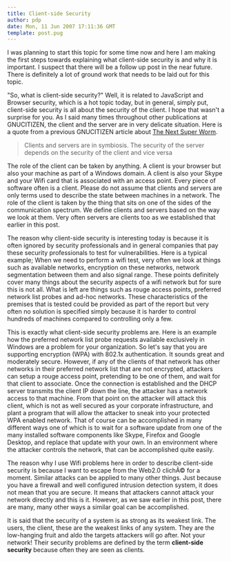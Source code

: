 ```yaml
---
title: Client-side Security
author: pdp
date: Mon, 11 Jun 2007 17:11:36 GMT
template: post.pug
---
```


I was planning to start this topic for some time now and here I am making the first steps towards explaining what client-side security is and why it is important. I suspect that there will be a follow up post in the near future. There is definitely a lot of ground work that needs to be laid out for this topic.

"So, what is client-side security?" Well, it is related to JavaScript and Browser security, which is a hot topic today, but in general, simply put, client-side security is all about the security of the client. I hope that wasn't a surprise for you. As I said many times throughout other publications at GNUCITIZEN, the client and the server are in very delicate situation. Here is a quote from a previous GNUCITIZEN article about [The Next Super Worm](/blog/the-next-super-worm).

> Clients and servers are in symbiosis. The security of the server depends on the security of the client and vice versa

The role of the client can be taken by anything. A client is your browser but also your machine as part of a Windows domain. A client is also your Skype and your Wifi card that is associated with an access point. Every piece of software often is a client. Please do not assume that clients and servers are only terms used to describe the state between machines in a network. The role of the client is taken by the thing that sits on one of the sides of the communication spectrum. We define clients and servers based on the way we look at them. Very often servers are clients too as we established that earlier in this post.

The reason why client-side security is interesting today is because it is often ignored by security professionals and in general companies that pay these security professionals to test for vulnerabilities. Here is a typical example; When we need to perform a wifi test, very often we look at things such as available networks, encryption on these networks, network segmentation between them and also signal range. These points definitely cover many things about the security aspects of a wifi network but for sure this is not all. What is left are things such as rouge access points, preferred network list probes and ad-hoc networks. These characteristics of the premises that is tested could be provided as part of the report but very often no solution is specified simply because it is harder to control hundreds of machines compared to controlling only a few.

This is exactly what client-side security problems are. Here is an example how the preferred network list probe requests available exclusively in Windows are a problem for your organization. So let's say that you are supporting encryption (WPA) with 802.1x authentication. It sounds great and moderately secure. However, if any of the clients of that network has other networks in their preferred network list that are not encrypted, attackers can setup a rouge access point, pretending to be one of them, and wait for that client to associate. Once the connection is established and the DHCP server transmits the client IP down the line, the attacker has a network access to that machine. From that point on the attacker will attack this client, which is not as well secured as your corporate infrastructure, and plant a program that will allow the attacker to sneak into your protected WPA enabled network. That of course can be accomplished in many different ways one of which is to wait for a software update from one of the many installed software components like Skype, Firefox and Google Desktop, and replace that update with your own. In an environment where the attacker controls the network, that can be accomplished quite easily.

The reason why I use Wifi problems here in order to describe client-side security is because I want to escape from the Web2.0 clichÃ© for a moment. Similar attacks can be applied to many other things. Just because you have a firewall and well configured intrusion detection system, it does not mean that you are secure. It means that attackers cannot attack your network directly and this is it. However, as we saw earlier in this post, there are many, many other ways a similar goal can be accomplished.

It is said that the security of a system is as strong as its weakest link. The users, the client, these are the weakest links of any system. They are the low-hanging fruit and aldo the targets attackers will go after. Not your network! Their security problems are defined by the term **client-side security** because often they are seen as clients.
